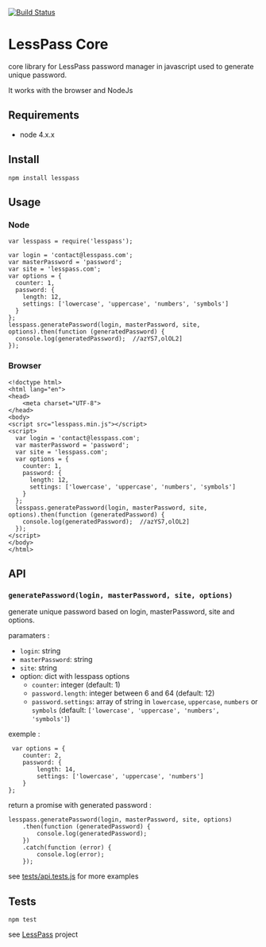 [![Build Status](https://travis-ci.org/lesspass/core.svg?branch=master)](https://travis-ci.org/lesspass/core)

# LessPass Core

core library for LessPass password manager in javascript used to generate unique password.

It works with the browser and NodeJs

## Requirements

  - node 4.x.x

## Install

    npm install lesspass

## Usage

### Node

    var lesspass = require('lesspass');

    var login = 'contact@lesspass.com';
    var masterPassword = 'password';
    var site = 'lesspass.com';
    var options = {
      counter: 1,
      password: {
        length: 12,
        settings: ['lowercase', 'uppercase', 'numbers', 'symbols']
      }
    };
    lesspass.generatePassword(login, masterPassword, site, options).then(function (generatedPassword) {
      console.log(generatedPassword);  //azYS7,olOL2]
    });



### Browser

    <!doctype html>
    <html lang="en">
    <head>
        <meta charset="UTF-8">
    </head>
    <body>
    <script src="lesspass.min.js"></script>
    <script>
      var login = 'contact@lesspass.com';
      var masterPassword = 'password';
      var site = 'lesspass.com';
      var options = {
        counter: 1,
        password: {
          length: 12,
          settings: ['lowercase', 'uppercase', 'numbers', 'symbols']
        }
      };
      lesspass.generatePassword(login, masterPassword, site, options).then(function (generatedPassword) {
        console.log(generatedPassword);  //azYS7,olOL2]
      });
    </script>
    </body>
    </html>

## API

### `generatePassword(login, masterPassword, site, options)`

generate unique password based on login, masterPassword, site and options.

paramaters :

 * `login`: string
 * `masterPassword`: string
 * `site`: string
 * option: dict with lesspass options
   * `counter`: integer (default: 1)
   * `password.length`: integer between 6 and 64 (default: 12)
   * `password.settings`: array of string in `lowercase`, `uppercase`, `numbers` or `symbols` (default: `['lowercase', 'uppercase', 'numbers', 'symbols']`)

exemple :

     var options = {
        counter: 2,
        password: {
            length: 14,
            settings: ['lowercase', 'uppercase', 'numbers']
        }
    };


return a promise with generated password :


    lesspass.generatePassword(login, masterPassword, site, options)
        .then(function (generatedPassword) {
            console.log(generatedPassword);
        })
        .catch(function (error) {
            console.log(error);
        });


see [tests/api.tests.js](tests/api.tests.js) for more examples


## Tests

    npm test

see [LessPass](https://github.com/lesspass/lesspass) project